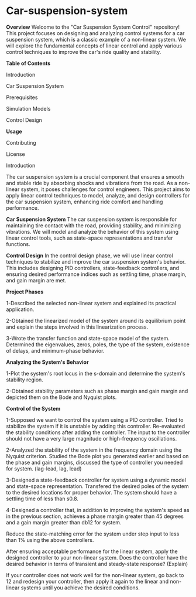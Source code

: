 # Car-suspension-system

**Overview**
Welcome to the "Car Suspension System Control" repository! This project focuses on designing and analyzing control systems for a car suspension system, which is a classic example of a non-linear system.
We will explore the fundamental concepts of linear control and apply various control techniques to improve the car's ride quality and stability.

**Table of Contents**

Introduction

Car Suspension System

Prerequisites

Simulation Models

Control Design

**Usage**

Contributing

License

Introduction

The car suspension system is a crucial component that ensures a smooth and stable ride by absorbing shocks and vibrations from the road.
As a non-linear system, it poses challenges for control engineers. This project aims to apply linear control techniques to model, analyze, and design controllers for the car suspension system, 
enhancing ride comfort and handling performance.

**Car Suspension System**
The car suspension system is responsible for maintaining tire contact with the road, providing stability, and minimizing vibrations.
We will model and analyze the behavior of this system using linear control tools, such as state-space representations and transfer functions.

**Control Design**
In the control design phase, we will use linear control techniques to stabilize and improve the car suspension system's behavior.
This includes designing PID controllers, state-feedback controllers, and ensuring desired performance indices such as settling time, phase margin, and gain margin are met.

**Project Phases**

1-Described the selected non-linear system and explained its practical application.

2-Obtained the linearized model of the system around its equilibrium point and explain the steps involved in this linearization process.

3-Wrote the transfer function and state-space model of the system.
Determined the eigenvalues, zeros, poles, the type of the system, existence of delays, and minimum-phase behavior.



**Analyzing the System's Behavior**

1-Plot the system's root locus in the s-domain and determine the system's stability region.

2-Obtained stability parameters such as phase margin and gain margin and depicted them on the Bode and Nyquist plots.

**Control of the System**

1-Supposed we want to control the system using a PID controller. 
Tried to stabilize the system if it is unstable by adding this controller. Re-evaluated the stability conditions after adding the controller. 
The input to the controller should not have a very large magnitude or high-frequency oscillations.

2-Analyzed the stability of the system in the frequency domain using the Nyquist criterion. 
Studied the Bode plot you generated earlier and based on the phase and gain margins, discussed the type of controller you needed for system. (lag-lead, lag, lead)

3-Designed a state-feedback controller for  system using a dynamic model and state-space representation. 
Transfered the desired poles of the system to the desired locations for proper behavior. 
The system should have a settling time of less than s0.8.

4-Designed a controller that, in addition to improving the system's speed as in the previous section, achieves a phase margin greater than 45 degrees and a gain margin greater than db12 for  system.

Reduce the state-matching error for the system under step input to less than 1% using the above controllers.

After ensuring acceptable performance for the linear system, apply the designed controller to your non-linear system. Does the controller have the desired behavior in terms of transient and steady-state response? (Explain)

If your controller does not work well for the non-linear system, go back to 12 and redesign your controller, then apply it again to the linear and non-linear systems until you achieve the desired conditions.

